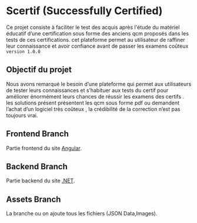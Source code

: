 # Scertif (Successfully Certified)

Ce projet consiste à faciliter le test des acquis après l'étude du matériel éducatif d’une certification sous forme des anciens qcm proposés dans les tests de ces certifications.
cet plateforme permet au utilisateur de raffiner leur connaissance et avoir confiance avant de passer les examens coûteux `version 1.0.0`

## Objectif du projet

Nous avons remarqué le besoin d’une plateforme qui permet aux utilisateurs de tester leurs connaissances et s’habituer aux tests du certif pour améliorer énormément leurs chances de réussir les examens des certifs .
les solutions présent présentent les qcm sous forme pdf ou demandent l’achat d’un logiciel très coûteux , la crédibilité de la correction n’est pas toujours vrai.

## Frontend Branch

Partie frontend du site [Angular](https://angular.io).

## Backend Branch

Partie backend du site [.NET](https://dotnet.microsoft.com).

## Assets Branch

La branche ou on ajoute tous les fichiers (JSON Data,Images).
